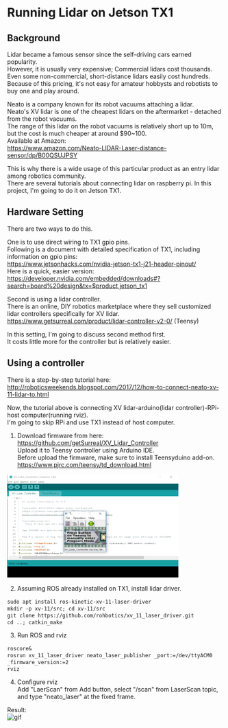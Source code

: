 # Running Lidar on Jetson TX1

## Background
Lidar became a famous sensor since the self-driving cars earned popularity.  
However, it is usually very expensive; Commercial lidars cost thousands.  
Even some non-commercial, short-distance lidars easily cost hundreds.  
Because of this pricing, it's not easy for amateur hobbysts and robotists to buy one and play around.

Neato is a company known for its robot vacuums attaching a lidar.  
Neato's XV lidar is one of the cheapest lidars on the aftermarket - detached from the robot vacuums.  
The range of this lidar on the robot vacuums is relatively short up to 10m, but the cost is much cheaper at around $90~100.  
Available at Amazon:  
https://www.amazon.com/Neato-LIDAR-Laser-distance-sensor/dp/B00QSUJPSY

This is why there is a wide usage of this particular product as an entry lidar among robotics community.  
There are several tutorials about connecting lidar on raspberry pi.
In this project, I'm going to do it on Jetson TX1.

## Hardware Setting
There are two ways to do this.  

One is to use direct wiring to TX1 gpio pins.  
Following is a document with detailed specification of TX1, including information on gpio pins:  
https://www.jetsonhacks.com/nvidia-jetson-tx1-j21-header-pinout/  
Here is a quick, easier version:  
https://developer.nvidia.com/embedded/downloads#?search=board%20design&tx=$product,jetson_tx1

Second is using a lidar controller.  
There is an online, DIY robotics marketplace where they sell customized lidar controllers specifically for XV lidar.  
https://www.getsurreal.com/product/lidar-controller-v2-0/ (Teensy)

In this setting, I'm going to discuss second method first.  
It costs little more for the controller but is relatively easier.  

## Using a controller

There is a step-by-step tutorial here:  
http://roboticsweekends.blogspot.com/2017/12/how-to-connect-neato-xv-11-lidar-to.html

Now, the tutorial above is connecting XV lidar-arduino(lidar controller)-RPi-host computer(running rviz).  
I'm going to skip RPi and use TX1 instead of host computer.  

1. Download firmware from here:  
https://github.com/getSurreal/XV_Lidar_Controller  
Upload it to Teensy controller using Arduino IDE.  
Before upload the firmware, make sure to install Teensyduino add-on.  
https://www.pjrc.com/teensy/td_download.html

<img src="https://github.com/na6an/JetsonTX1/blob/master/pic/arduino.PNG" alt="alt text" width="400" height="240">

2. Assuming ROS already installed on TX1, install lidar driver.  
```
sudo apt install ros-kinetic-xv-11-laser-driver  
mkdir -p xv-11/src; cd xv-11/src  
git clone https://github.com/rohbotics/xv_11_laser_driver.git  
cd ..; catkin_make
```

3. Run ROS and rviz  
```
roscore&  
rosrun xv_11_laser_driver neato_laser_publisher _port:=/dev/ttyACM0 _firmware_version:=2  
rviz
```

4. Configure rviz  
Add "LaerScan" from Add button, select "/scan" from LaserScan topic, and type "neato_laser" at the fixed frame.

Result:  
![gif](https://github.com/na6an/JetsonTX1/blob/master/pic/result.gif) 

